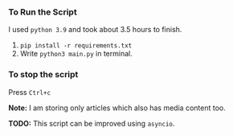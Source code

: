 ### To Run the Script
I used `python 3.9` and took about 3.5 hours to finish.  

1. `pip install -r requirements.txt`  
2.  Write `python3 main.py` in terminal.  

### To stop the script

Press `Ctrl+c`  

**Note:** I am storing only articles which also has media content too.  

**TODO:** This script can be improved using `asyncio`.